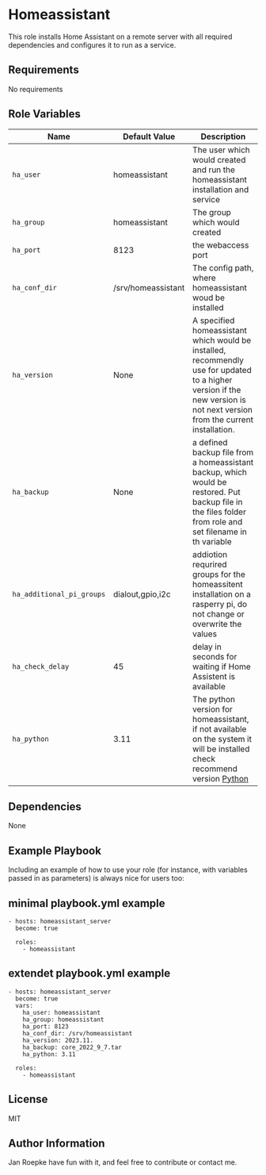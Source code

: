 # Homeassistant

This role installs Home Assistant on a remote server with all required dependencies and configures it to run as a service.

## Requirements

No requirements

## Role Variables

| Name                      | Default Value      | Description                                                                                                                                                                                              |
| ------------------------- | ------------------ | -------------------------------------------------------------------------------------------------------------------------------------------------------------------------------------------------------- |
| `ha_user`                 | homeassistant      | The user which would created and run the homeassistant installation and service                                                                                                                          |
| `ha_group`                | homeassistant      | The group which would created                                                                                                                                                                            |
| `ha_port`                 | 8123               | the webaccess port                                                                                                                                                                                       |
| `ha_conf_dir`             | /srv/homeassistant | The config path, where homeassistant woud be installed                                                                                                                                                   |
| `ha_version`              | None               | A specified homeassistant which would be installed, recommendly use for updated to a higher version if the new version is not next version from the current installation.                                |
| `ha_backup`               | None               | a defined backup file from a homeassistant backup, which would be restored. Put backup file in the files folder from role and set filename in th variable                                                |
| `ha_additional_pi_groups` | dialout,gpio,i2c   | addiotion requrired groups for the homeassitent installation on a rasperry pi, do not change or overwrite the values                                                                                     |
| `ha_check_delay`          | 45                 | delay in seconds for waiting if Home Assistent is available                                                                                                                                              |
| `ha_python`               | 3.11               | The python version for homeassistant, if not available on the system it will be installed check recommend version [Python](https://www.home-assistant.io/installation/macos#install-home-assistant-core) |

## Dependencies

None

## Example Playbook

Including an example of how to use your role (for instance, with variables passed in as parameters) is always nice for users too:

## minimal playbook.yml example

    - hosts: homeassistant_server
      become: true

      roles:
        - homeassistant

## extendet playbook.yml example

    - hosts: homeassistant_server
      become: true
      vars:
        ha_user: homeassistant
        ha_group: homeassistant
        ha_port: 8123
        ha_conf_dir: /srv/homeassistant
        ha_version: 2023.11.
        ha_backup: core_2022_9_7.tar
        ha_python: 3.11

      roles:
        - homeassistant

## License

MIT

## Author Information

Jan Roepke
have fun with it, and feel free to contribute or contact me.
